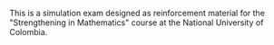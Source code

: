 This is a simulation exam designed as reinforcement material for the "Strengthening in Mathematics" course at the National University of Colombia.

